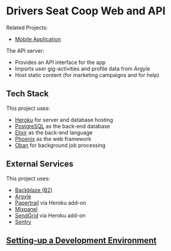 # Drivers Seat Coop Web and API

Related Projects:

- [Mobile Application](https://github.com)


The API server:

- Provides an API interface for the app
- Imports user gig-activities and profile data from Argyle
- Host static content (for marketing campaigns and for help)

## Tech Stack

This project uses:

- [Heroku](https://heroku.com) for server and database hosting
- [PostgreSQL](https://www.postgresql.org/) as the back-end database
- [Elixir](https://elixir-lang.org) as the back-end language
- [Phoenix](https://www.phoenixframework.org) as the web framework
- [Oban](https://getoban.pro) for background job processing



## External Services
This project uses:
* [Backblaze (B2)](https://www.backblaze.com/)
* [Argyle](https://argyle.com)
* [Papertrail](https://www.papertrail.com/) via Heroku add-on
* [Mixpanel](https://mixpanel.com/)
* [SendGrid](https://sendgrid.com/en-us/solutions/email-api) via Heroku add-on
* [Sentry](https://sentry.io/welcome/)


## [Setting-up a Development Environment](/docs/developer_setup/README.md)

